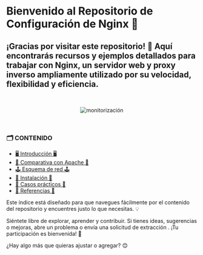 # Bienvenido al Repositorio de Configuración de Nginx 🚀
## ¡Gracias por visitar este repositorio! 🎉 Aquí encontrarás recursos y ejemplos detallados para trabajar con Nginx, un servidor web y proxy inverso ampliamente utilizado por su velocidad, flexibilidad y eficiencia.        


<br><p align="center">
  <img src="https://github.com/user-attachments/assets/a5a90721-ead5-4d8d-ada1-8a5f59729e22" alt="monitorización" />
  </p><br>        
  
### 🗂️ CONTENIDO

- [🖥️ Introducción 🖥️](Introduccion)
- [💽 Comparativa con Apache 💽](ComparativaApache)
- [🕹️ Esquema de red 🕹️](EsquemaRed)
- [🏁 Instalación 🏁](Instalacion)
- [🙌 Casos prácticos 🙌](CasosPracticos)
- [📓 Referencias 📓](Referencias)

Este índice está diseñado para que navegues fácilmente por el contenido del repositorio y encuentres justo lo que necesitas. 💡

Siéntete libre de explorar, aprender y contribuir. Si tienes ideas, sugerencias o mejoras, abre un problema o envía una solicitud de extracción . ¡Tu participación es bienvenida! 🚀

¿Hay algo más que quieras ajustar o agregar? 😊

